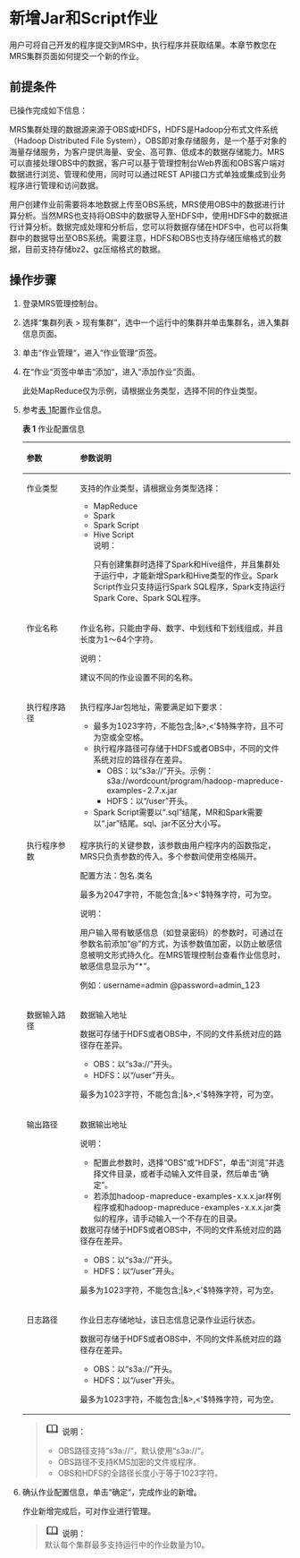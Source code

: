 # 新增Jar和Script作业<a name="ZH-CN_TOPIC_0012808240"></a>

用户可将自己开发的程序提交到MRS中，执行程序并获取结果。本章节教您在MRS集群页面如何提交一个新的作业。

## 前提条件<a name="section2335951116026"></a>

已操作完成如下信息：

MRS集群处理的数据源来源于OBS或HDFS，HDFS是Hadoop分布式文件系统（Hadoop Distributed File System），OBS即对象存储服务，是一个基于对象的海量存储服务，为客户提供海量、安全、高可靠、低成本的数据存储能力。MRS可以直接处理OBS中的数据，客户可以基于管理控制台Web界面和OBS客户端对数据进行浏览、管理和使用，同时可以通过REST API接口方式单独或集成到业务程序进行管理和访问数据。

用户创建作业前需要将本地数据上传至OBS系统，MRS使用OBS中的数据进行计算分析。当然MRS也支持将OBS中的数据导入至HDFS中，使用HDFS中的数据进行计算分析。数据完成处理和分析后，您可以将数据存储在HDFS中，也可以将集群中的数据导出至OBS系统。需要注意，HDFS和OBS也支持存储压缩格式的数据，目前支持存储bz2、gz压缩格式的数据。

## 操作步骤<a name="zh-cn_topic_0012807343_section56570152103954"></a>

1.  登录MRS管理控制台。
2.  选择“集群列表 \> 现有集群”，选中一个运行中的集群并单击集群名，进入集群信息页面。
3.  单击“作业管理“，进入“作业管理“页签。
4.  在“作业“页签中单击“添加“，进入“添加作业“页面。

    此处MapReduce仅为示例，请根据业务类型，选择不同的作业类型。

5.  参考[表 1](#zh-cn_topic_0012807343_table2007281095546)配置作业信息。

    **表 1**  作业配置信息

    <a name="zh-cn_topic_0012807343_table2007281095546"></a>
    <table><thead align="left"><tr id="zh-cn_topic_0012807343_row2385663595546"><th class="cellrowborder" valign="top" width="20%" id="mcps1.2.3.1.1"><p id="zh-cn_topic_0012807343_p5333928795546"><a name="zh-cn_topic_0012807343_p5333928795546"></a><a name="zh-cn_topic_0012807343_p5333928795546"></a>参数</p>
    </th>
    <th class="cellrowborder" valign="top" width="80%" id="mcps1.2.3.1.2"><p id="zh-cn_topic_0012807343_p2551498795546"><a name="zh-cn_topic_0012807343_p2551498795546"></a><a name="zh-cn_topic_0012807343_p2551498795546"></a>参数说明</p>
    </th>
    </tr>
    </thead>
    <tbody><tr id="zh-cn_topic_0012807343_row5344809695546"><td class="cellrowborder" valign="top" width="20%" headers="mcps1.2.3.1.1 "><p id="zh-cn_topic_0012807343_p3432854295546"><a name="zh-cn_topic_0012807343_p3432854295546"></a><a name="zh-cn_topic_0012807343_p3432854295546"></a>作业类型</p>
    </td>
    <td class="cellrowborder" valign="top" width="80%" headers="mcps1.2.3.1.2 "><p id="zh-cn_topic_0012807343_p19187781102343"><a name="zh-cn_topic_0012807343_p19187781102343"></a><a name="zh-cn_topic_0012807343_p19187781102343"></a>支持的作业类型，请根据业务类型选择：</p>
    <a name="zh-cn_topic_0012807343_ul16035663102539"></a><a name="zh-cn_topic_0012807343_ul16035663102539"></a><ul id="zh-cn_topic_0012807343_ul16035663102539"><li>MapReduce</li><li>Spark</li><li>Spark Script</li><li>Hive Script<div class="note" id="note6412416195513"><a name="note6412416195513"></a><a name="note6412416195513"></a><span class="notetitle"> 说明： </span><div class="notebody"><p id="p1413716175517"><a name="p1413716175517"></a><a name="p1413716175517"></a>只有创建集群时选择了Spark和Hive组件，并且集群处于运行中，才能新增Spark和Hive类型的作业。Spark Script作业只支持运行Spark SQL程序，Spark支持运行Spark Core、Spark SQL程序。</p>
    </div></div>
    </li></ul>
    </td>
    </tr>
    <tr id="zh-cn_topic_0012807343_row6100983695546"><td class="cellrowborder" valign="top" width="20%" headers="mcps1.2.3.1.1 "><p id="zh-cn_topic_0012807343_p4284970295546"><a name="zh-cn_topic_0012807343_p4284970295546"></a><a name="zh-cn_topic_0012807343_p4284970295546"></a>作业名称</p>
    </td>
    <td class="cellrowborder" valign="top" width="80%" headers="mcps1.2.3.1.2 "><p id="zh-cn_topic_0012807343_p4725704311292"><a name="zh-cn_topic_0012807343_p4725704311292"></a><a name="zh-cn_topic_0012807343_p4725704311292"></a>作业名称，只能由字母、数字、中划线和下划线组成，并且长度为1～64个字符。</p>
    <div class="note" id="zh-cn_topic_0012807343_note2266020411292"><a name="zh-cn_topic_0012807343_note2266020411292"></a><a name="zh-cn_topic_0012807343_note2266020411292"></a><span class="notetitle"> 说明： </span><div class="notebody"><p id="zh-cn_topic_0012807343_p261524611292"><a name="zh-cn_topic_0012807343_p261524611292"></a><a name="zh-cn_topic_0012807343_p261524611292"></a>建议不同的作业设置不同的名称。</p>
    </div></div>
    </td>
    </tr>
    <tr id="zh-cn_topic_0012807343_row2657626495546"><td class="cellrowborder" valign="top" width="20%" headers="mcps1.2.3.1.1 "><p id="zh-cn_topic_0012807343_p4239557514273"><a name="zh-cn_topic_0012807343_p4239557514273"></a><a name="zh-cn_topic_0012807343_p4239557514273"></a>执行程序路径</p>
    </td>
    <td class="cellrowborder" valign="top" width="80%" headers="mcps1.2.3.1.2 "><p id="p655627719565"><a name="p655627719565"></a><a name="p655627719565"></a>执行程序Jar包地址，需要满足如下要求：</p>
    <a name="ul1375493195654"></a><a name="ul1375493195654"></a><ul id="ul1375493195654"><li>最多为1023字符，不能包含;|&amp;&gt;,&lt;'$特殊字符，且不可为空或全空格。</li><li>执行程序路径可存储于HDFS或者OBS中，不同的文件系统对应的路径存在差异。<a name="ul56833471484"></a><a name="ul56833471484"></a><ul id="ul56833471484"><li>OBS：以<span class="parmvalue" id="parmvalue15615586113316"><a name="parmvalue15615586113316"></a><a name="parmvalue15615586113316"></a>“s3a://”</span>开头。示例：s3a://wordcount/program/hadoop-mapreduce-examples-2.7.x.jar</li><li>HDFS：以<span class="parmvalue" id="parmvalue5002226915745"><a name="parmvalue5002226915745"></a><a name="parmvalue5002226915745"></a>“/user”</span>开头。</li></ul>
    </li><li>Spark Script需要以<span class="parmvalue" id="parmvalue3709601695914"><a name="parmvalue3709601695914"></a><a name="parmvalue3709601695914"></a>“.sql”</span>结尾，MR和Spark需要以<span class="parmvalue" id="parmvalue940908595918"><a name="parmvalue940908595918"></a><a name="parmvalue940908595918"></a>“.jar”</span>结尾。sql、jar不区分大小写。</li></ul>
    </td>
    </tr>
    <tr id="zh-cn_topic_0012807343_row2817879495546"><td class="cellrowborder" valign="top" width="20%" headers="mcps1.2.3.1.1 "><p id="zh-cn_topic_0012807343_p5436557014273"><a name="zh-cn_topic_0012807343_p5436557014273"></a><a name="zh-cn_topic_0012807343_p5436557014273"></a>执行程序参数</p>
    </td>
    <td class="cellrowborder" valign="top" width="80%" headers="mcps1.2.3.1.2 "><p id="zh-cn_topic_0012807343_p33862476113321"><a name="zh-cn_topic_0012807343_p33862476113321"></a><a name="zh-cn_topic_0012807343_p33862476113321"></a>程序执行的关键参数，该参数由用户程序内的函数指定，MRS只负责参数的传入。多个参数间使用空格隔开。</p>
    <p id="p163988156203"><a name="p163988156203"></a><a name="p163988156203"></a><span>配置方法：包名.类名</span></p>
    <p id="zh-cn_topic_0012807343_p4153501114273"><a name="zh-cn_topic_0012807343_p4153501114273"></a><a name="zh-cn_topic_0012807343_p4153501114273"></a>最多为2047字符，不能包含;|&amp;&gt;&lt;'$特殊字符，可为空。</p>
    <div class="note" id="note62371709174814"><a name="note62371709174814"></a><a name="note62371709174814"></a><span class="notetitle"> 说明： </span><div class="notebody"><p id="p20521095174814"><a name="p20521095174814"></a><a name="p20521095174814"></a>用户输入带有敏感信息（如登录密码）的参数时，可通过在参数名前添加“@”的方式，为该参数值加密，以防止敏感信息被明文形式持久化。在MRS管理控制台查看作业信息时，敏感信息显示为“*”。</p>
    <p id="p1265001117571"><a name="p1265001117571"></a><a name="p1265001117571"></a>例如：username=admin @password=admin_123</p>
    </div></div>
    </td>
    </tr>
    <tr id="zh-cn_topic_0012807343_row1057507495546"><td class="cellrowborder" valign="top" width="20%" headers="mcps1.2.3.1.1 "><p id="zh-cn_topic_0012807343_p4034582114273"><a name="zh-cn_topic_0012807343_p4034582114273"></a><a name="zh-cn_topic_0012807343_p4034582114273"></a>数据输入路径</p>
    </td>
    <td class="cellrowborder" valign="top" width="80%" headers="mcps1.2.3.1.2 "><p id="zh-cn_topic_0012807343_p58342063113324"><a name="zh-cn_topic_0012807343_p58342063113324"></a><a name="zh-cn_topic_0012807343_p58342063113324"></a>数据输入地址</p>
    <div class="p" id="p6028322915823"><a name="p6028322915823"></a><a name="p6028322915823"></a>数据可存储于HDFS或者OBS中，不同的文件系统对应的路径存在差异。<a name="ul1668690715439"></a><a name="ul1668690715439"></a><ul id="ul1668690715439"><li>OBS：以<span class="parmvalue" id="parmvalue1805090015439"><a name="parmvalue1805090015439"></a><a name="parmvalue1805090015439"></a>“s3a://”</span>开头。</li><li>HDFS：以<span class="parmvalue" id="parmvalue2499739115713"><a name="parmvalue2499739115713"></a><a name="parmvalue2499739115713"></a>“/user”</span>开头。</li></ul>
    </div>
    <p id="zh-cn_topic_0012807343_p1842153414273"><a name="zh-cn_topic_0012807343_p1842153414273"></a><a name="zh-cn_topic_0012807343_p1842153414273"></a>最多为1023字符，不能包含;|&amp;&gt;,&lt;'$特殊字符，可为空。</p>
    </td>
    </tr>
    <tr id="zh-cn_topic_0012807343_row6353631095546"><td class="cellrowborder" valign="top" width="20%" headers="mcps1.2.3.1.1 "><p id="zh-cn_topic_0012807343_p752552114273"><a name="zh-cn_topic_0012807343_p752552114273"></a><a name="zh-cn_topic_0012807343_p752552114273"></a>输出路径</p>
    </td>
    <td class="cellrowborder" valign="top" width="80%" headers="mcps1.2.3.1.2 "><p id="zh-cn_topic_0012807343_p58879755113122"><a name="zh-cn_topic_0012807343_p58879755113122"></a><a name="zh-cn_topic_0012807343_p58879755113122"></a>数据输出地址</p>
    <div class="note" id="note12918618161337"><a name="note12918618161337"></a><a name="note12918618161337"></a><span class="notetitle"> 说明： </span><div class="notebody"><a name="ul1637410244522"></a><a name="ul1637410244522"></a><ul id="ul1637410244522"><li>配置此参数时，选择<span class="uicontrol" id="uicontrol23741024125214"><a name="uicontrol23741024125214"></a><a name="uicontrol23741024125214"></a>“OBS”</span>或<span class="uicontrol" id="uicontrol17374112412529"><a name="uicontrol17374112412529"></a><a name="uicontrol17374112412529"></a>“HDFS”</span>，单击<span class="uicontrol" id="uicontrol173741724145216"><a name="uicontrol173741724145216"></a><a name="uicontrol173741724145216"></a>“浏览”</span>并选择文件目录，或者手动输入文件目录，然后单击<span class="uicontrol" id="uicontrol43744241528"><a name="uicontrol43744241528"></a><a name="uicontrol43744241528"></a>“确定”</span>。</li><li>若添加hadoop-mapreduce-examples-x.x.x.jar样例程序或和hadoop-mapreduce-examples-x.x.x.jar类似的程序，请手动输入一个不存在的目录。</li></ul>
    </div></div>
    <div class="p" id="p60582415151053"><a name="p60582415151053"></a><a name="p60582415151053"></a>数据可存储于HDFS或者OBS中，不同的文件系统对应的路径存在差异。<a name="ul8370831151053"></a><a name="ul8370831151053"></a><ul id="ul8370831151053"><li>OBS：以<span class="parmvalue" id="parmvalue6948719151053"><a name="parmvalue6948719151053"></a><a name="parmvalue6948719151053"></a>“s3a://”</span>开头。</li><li>HDFS：以<span class="parmvalue" id="parmvalue32451534151053"><a name="parmvalue32451534151053"></a><a name="parmvalue32451534151053"></a>“/user”</span>开头。</li></ul>
    </div>
    <p id="zh-cn_topic_0012807343_p40777300113122"><a name="zh-cn_topic_0012807343_p40777300113122"></a><a name="zh-cn_topic_0012807343_p40777300113122"></a>最多为1023字符，不能包含;|&amp;&gt;,&lt;'$特殊字符，可为空。</p>
    </td>
    </tr>
    <tr id="zh-cn_topic_0012807343_row459221939174"><td class="cellrowborder" valign="top" width="20%" headers="mcps1.2.3.1.1 "><p id="zh-cn_topic_0012807343_p287101489174"><a name="zh-cn_topic_0012807343_p287101489174"></a><a name="zh-cn_topic_0012807343_p287101489174"></a>日志路径</p>
    </td>
    <td class="cellrowborder" valign="top" width="80%" headers="mcps1.2.3.1.2 "><p id="zh-cn_topic_0012807343_p27632339113252"><a name="zh-cn_topic_0012807343_p27632339113252"></a><a name="zh-cn_topic_0012807343_p27632339113252"></a>作业日志存储地址，该日志信息记录作业运行状态。</p>
    <div class="p" id="p52515849151155"><a name="p52515849151155"></a><a name="p52515849151155"></a>数据可存储于HDFS或者OBS中，不同的文件系统对应的路径存在差异。<a name="ul2880601151155"></a><a name="ul2880601151155"></a><ul id="ul2880601151155"><li>OBS：以<span class="parmvalue" id="parmvalue32002114151155"><a name="parmvalue32002114151155"></a><a name="parmvalue32002114151155"></a>“s3a://”</span>开头。</li><li>HDFS：以<span class="parmvalue" id="parmvalue42765641151155"><a name="parmvalue42765641151155"></a><a name="parmvalue42765641151155"></a>“/user”</span>开头。</li></ul>
    </div>
    <p id="zh-cn_topic_0012807343_p438206609174"><a name="zh-cn_topic_0012807343_p438206609174"></a><a name="zh-cn_topic_0012807343_p438206609174"></a>最多为1023字符，不能包含;|&amp;&gt;,&lt;'$特殊字符，可为空。</p>
    </td>
    </tr>
    </tbody>
    </table>

    >![](public_sys-resources/icon-note.gif) **说明：**   
    >-   OBS路径支持“s3a://“，默认使用“s3a://“。  
    >-   OBS路径不支持KMS加密的文件或程序。  
    >-   OBS和HDFS的全路径长度小于等于1023字符。  

6.  确认作业配置信息，单击“确定“，完成作业的新增。

    作业新增完成后，可对作业进行管理。

    >![](public_sys-resources/icon-note.gif) **说明：**   
    >默认每个集群最多支持运行中的作业数量为10。  


